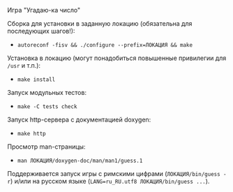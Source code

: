 Игра "Угадаю-ка число"

Сборка для установки в заданную локацию (обязательна для последующих шагов!):
- `autoreconf -fisv && ./configure --prefix=ЛОКАЦИЯ && make`

Установка в локацию (могут понадобиться повышенные привилегии для `/usr` и т.п.):
- `make install`

Запуск модульных тестов:
- `make -C tests check`

Запуск http-сервера с документацией doxygen:
- `make http`

Просмотр man-страницы:
- `man ЛОКАЦИЯ/doxygen-doc/man/man1/guess.1`

Поддерживается запуск игры с римскими цифрами (`ЛОКАЦИЯ/bin/guess -r`) и/или на русском языке (`LANG=ru_RU.utf8 ЛОКАЦИЯ/bin/guess ...`).
